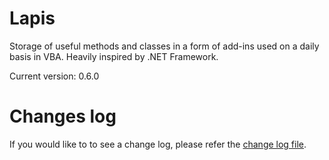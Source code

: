 # Lapis
Storage of useful methods and classes in a form of add-ins used on a daily basis in VBA. Heavily inspired by .NET Framework.

Current version: 0.6.0

# Changes log
If you would like to to see a change log, please refer the [change log file](https://github.com/FlameHorizon/Lapis/blob/master/CHANGE_LOG.md).
